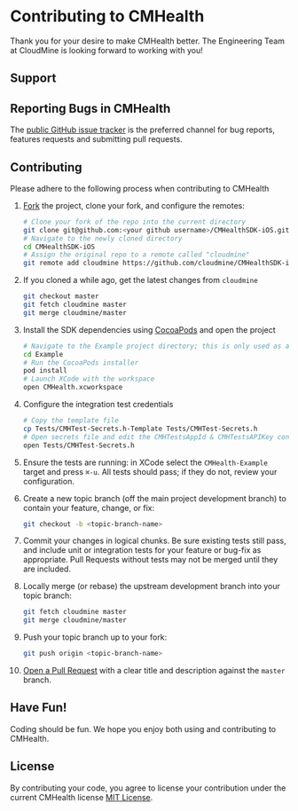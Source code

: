 # Contributing to CMHealth

Thank you for your desire to make CMHealth better.  The Engineering Team at CloudMine
is looking forward to working with you!

## Support


## Reporting Bugs in CMHealth

The [public GitHub issue tracker](https://github.com/cloudmine/CMHealthSDK-iOS/issues) is
the preferred channel for bug reports, features requests and submitting pull requests.


## Contributing

Please adhere to the following process when contributing to CMHealth

1. [Fork](https://help.github.com/fork-a-repo/) the project, clone your fork,
   and configure the remotes:

   ```bash
   # Clone your fork of the repo into the current directory
   git clone git@github.com:<your github username>/CMHealthSDK-iOS.git
   # Navigate to the newly cloned directory
   cd CMHealthSDK-iOS
   # Assign the original repo to a remote called "cloudmine"
   git remote add cloudmine https://github.com/cloudmine/CMHealthSDK-iOS.git
   ```

 2. If you cloned a while ago, get the latest changes from `cloudmine`

    ```bash
    git checkout master
    git fetch cloudmine master
    git merge cloudmine/master
    ```

3. Install the SDK dependencies using [CocoaPods](https://cocoapods.org/) and
   open the project

   ```bash
   # Navigate to the Example project directory; this is only used as a test target
   cd Example
   # Run the CocoaPods installer
   pod install
   # Launch XCode with the workspace
   open CMHealth.xcworkspace
   ```

4. Configure the integration test credentials

    ```bash
    # Copy the template file
    cp Tests/CMHTest-Secrets.h-Template Tests/CMHTest-Secrets.h
    # Open secrets file and edit the CMHTestsAppId & CMHTestsAPIKey constants
    open Tests/CMHTest-Secrets.h
    ```

5. Ensure the tests are running: in XCode select the `CMHealth-Example` target
   and press `⌘-u`. All tests should pass; if they do not, review your
   configuration.

6. Create a new topic branch (off the main project development branch) to
   contain your feature, change, or fix:

   ```bash
   git checkout -b <topic-branch-name>
   ```

7. Commit your changes in logical chunks. Be sure existing tests still pass,
   and include unit or integration tests for your feature or bug-fix as
   appropriate. Pull Requests without tests may not be merged until they are
   included.

8. Locally merge (or rebase) the upstream development branch into your topic branch:

   ```bash
   git fetch cloudmine master
   git merge cloudmine/master
   ```

9. Push your topic branch up to your fork:

   ```bash
   git push origin <topic-branch-name>
   ```

10. [Open a Pull Request](https://help.github.com/articles/using-pull-requests/)
    with a clear title and description against the `master` branch.


## Have Fun!

Coding should be fun.  We hope you enjoy both using and contributing to CMHealth.


## License

By contributing your code, you agree to license your contribution under the
current CMHealth license [MIT License](LICENSE).
